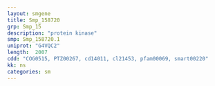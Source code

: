 ```yaml
---
layout: smgene
title: Smp_158720
grp: Smp_15
description: "protein kinase"
smp: Smp_158720.1
uniprot: "G4VQC2"
length:  2007
cdd: "COG0515, PTZ00267, cd14011, cl21453, pfam00069, smart00220"
kk: ns
categories: sm
---
```

